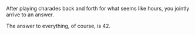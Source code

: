 After playing charades back and forth for what seems like hours, you jointly arrive to an answer.

The answer to everything, of course, is 42.